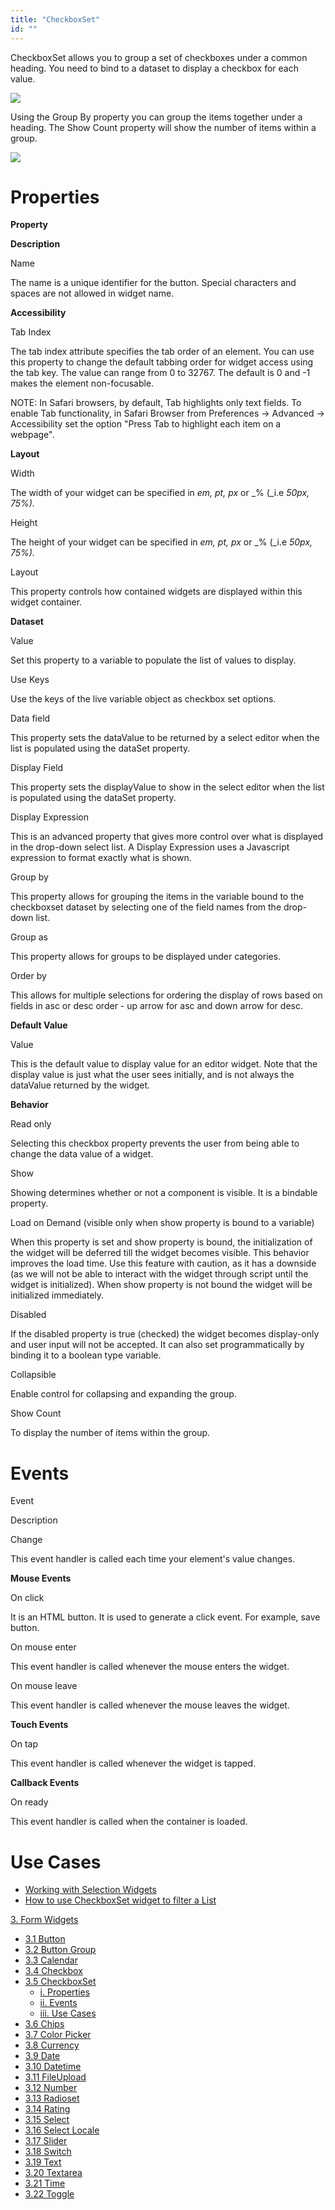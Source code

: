 ```yaml
---
title: "CheckboxSet"
id: ""
---
```


CheckboxSet allows you to group a set of checkboxes under a common heading. You need to bind to a dataset to display a checkbox for each value.

[![](../assets/checkboxset_struct.jpg)](../assets/checkboxset_struct.jpg)

Using the Group By property you can group the items together under a heading. The Show Count property will show the number of items within a group.

[![](../assets/checkboxset_group.png)](../assets/checkboxset_group.png)

# Properties

**Property**

**Description**

Name

The name is a unique identifier for the button. Special characters and spaces are not allowed in widget name.

**Accessibility**

Tab Index

The tab index attribute specifies the tab order of an element. You can use this property to change the default tabbing order for widget access using the tab key. The value can range from 0 to 32767. The default is 0 and -1 makes the element non-focusable.

NOTE: In Safari browsers, by default, Tab highlights only text fields. To enable Tab functionality, in Safari Browser from Preferences -> Advanced -> Accessibility set the option "Press Tab to highlight each item on a webpage".

**Layout**

Width

The width of your widget can be specified in _em, pt, px_ or _% (_i.e _50px, 75%)._

Height

The height of your widget can be specified in _em, pt, px_ or _% (_i.e _50px, 75%)._

Layout

This property controls how contained widgets are displayed within this widget container.

**Dataset**

Value

Set this property to a variable to populate the list of values to display.

Use Keys

Use the keys of the live variable object as checkbox set options.

Data field

This property sets the dataValue to be returned by a select editor when the list is populated using the dataSet property.

Display Field

This property sets the displayValue to show in the select editor when the list is populated using the dataSet property.

Display Expression

This is an advanced property that gives more control over what is displayed in the drop-down select list. A Display Expression uses a Javascript expression to format exactly what is shown.

Group by

This property allows for grouping the items in the variable bound to the checkboxset dataset by selecting one of the field names from the drop-down list.

Group as

This property allows for groups to be displayed under categories.

Order by

This allows for multiple selections for ordering the display of rows based on fields in asc or desc order - up arrow for asc and down arrow for desc.

**Default Value**

Value

This is the default value to display value for an editor widget. Note that the display value is just what the user sees initially, and is not always the dataValue returned by the widget.

**Behavior**

Read only

Selecting this checkbox property prevents the user from being able to change the data value of a widget.

Show

Showing determines whether or not a component is visible. It is a bindable property.

Load on Demand (visible only when show property is bound to a variable)

When this property is set and show property is bound, the initialization of the widget will be deferred till the widget becomes visible. This behavior improves the load time. Use this feature with caution, as it has a downside (as we will not be able to interact with the widget through script until the widget is initialized). When show property is not bound the widget will be initialized immediately.

Disabled

If the disabled property is true (checked) the widget becomes display-only and user input will not be accepted. It can also set programmatically by binding it to a boolean type variable.

Collapsible

Enable control for collapsing and expanding the group.

Show Count

To display the number of items within the group.

# Events

Event

Description

Change

This event handler is called each time your element's value changes.

**Mouse Events**

On click

It is an HTML button. It is used to generate a click event. For example, save button.

On mouse enter

This event handler is called whenever the mouse enters the widget.

On mouse leave

This event handler is called whenever the mouse leaves the widget.

**Touch Events**

On tap

This event handler is called whenever the widget is tapped.

**Callback Events**

On ready

This event handler is called when the container is loaded.

# Use Cases

- [Working with Selection Widgets](/learn/how-tos/selection-widgets-use-case/)
- [How to use CheckboxSet widget to filter a List](/learn/how-tos/checkboxset-filter-list-data/)

[3\. Form Widgets](/learn/app-development/widgets/widget-library/#form)

- [3.1 Button](/learn/app-development/widgets/form/button/)
- [3.2 Button Group](/learn/app-development/widgets/form/button-group/)
- [3.3 Calendar](/learn/app-development/widgets/form/calendar/)
- [3.4 Checkbox](/learn/app-development/widgets/form/checkbox/)
- [3.5 CheckboxSet](#)
    - [i. Properties](#properties)
    - [ii. Events](#events)
    - [iii. Use Cases](#use-cases)
- [3.6 Chips](/learn/app-development/widgets/form-widgets/chips/)
- [3.7 Color Picker](/learn/app-development/widgets/form/color-picker/)
- [3.8 Currency](/learn/app-development/widgets/form/currency/)
- [3.9 Date](/learn/app-development/widgets/form/date/)
- [3.10 Datetime](/learn/app-development/widgets/form-widgets/date-time-datetime/)
- [3.11 FileUpload](/learn/app-development/widgets/form/file-upload/)
- [3.12 Number](/learn/app-development/widgets/form-widgets/number/)
- [3.13 Radioset](/learn/app-development/widgets/form/radioset/)
- [3.14 Rating](/learn/app-development/widgets/form/rating/)
- [3.15 Select](/learn/app-development/widgets/form/select/)
- [3.16 Select Locale](/learn/app-development/widgets/form/select-locale/)
- [3.17 Slider](/learn/app-development/widgets/form/slider/)
- [3.18 Switch](/learn/app-development/widgets/form/switch/)
- [3.19 Text](/learn/app-development/widgets/form/text/)
- [3.20 Textarea](/learn/app-development/widgets/form/textarea/)
- [3.21 Time](/learn/app-development/widgets/form-widgets/date-time-datetime/)
- [3.22 Toggle](/learn/app-development/widgets/form/toggle/)
